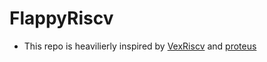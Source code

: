 # FlappyRiscv

+ This repo is heavilierly inspired by [VexRiscv]("https://github.com/SpinalHDL/VexRiscv") and [proteus]("https://github.com/proteus-core/proteus")